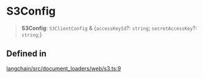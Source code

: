 S3Config
========

> **S3Config**: `S3ClientConfig` & {`accessKeyId`?: `string`; `secretAccessKey`?: `string`;}

Defined in[​](#defined-in "Direct link to Defined in")
------------------------------------------------------

[langchain/src/document\_loaders/web/s3.ts:9](https://github.com/hwchase17/langchainjs/blob/46e1734/langchain/src/document_loaders/web/s3.ts#L9)